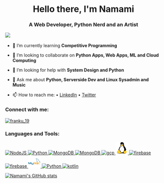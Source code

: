 <h1 align="center">Hello there, I'm Namami</h1>
<h3 align="center">A Web Developer, Python Nerd and an Artist</h3>

![](https://komarev.com/ghpvc/?username=NamamiShanker)

- 🌱 I’m currently learning **Competitive Programming**

- 👯 I’m looking to collaborate on **Python Apps, Web Apps, ML and Cloud Computing**

- 🤝 I’m looking for help with **System Design and Python**

- 💬 Ask me about **Python, Serverside Dev and Linux Sysadmin and Music**

- 📫 How to reach me: • <a href="https://www.linkedin.com/in/namamishanker/">LinkedIn</a> • <a href="https://twitter.com/namami_shanker">Twitter</a> 

<h3 align="left">Connect with me:</h3>
<p align="left">
<!-- <a href="https://www.linkedin.com/in/namamishanker/" target="blank"><img align="center" src="https://www.flaticon.com/svg/vstatic/svg/1384/1384046.svg?token=exp=1613380952~hmac=6d6855acae6af46e321abf2e9c128a7f" alt="https://www.linkedin.com/in/namamishanker/" height="30" width="40" /></a> -->
<a href="https://www.instagram.com/franku_19/" target="blank"><img align="center" src="https://cdn.jsdelivr.net/npm/simple-icons@3.0.1/icons/instagram.svg" alt="franku_19" height="30" width="40" /></a>

<h3 align="left">Languages and Tools:</h3>
<p align="left">
  <a href="https://nodejs.org" target="_blank"> <img src="https://nodejs.org/static/images/logos/nodejs-new-pantone-black.svg" alt="NodeJS" height="40"/> </a> 
  <a href="https://www.python.org/" target="_blank"> <img src="https://www.python.org/static/community_logos/python-logo-master-v3-TM-flattened.png" alt="Python" height="40"/> </a> 
  <a href="https://www.mongodb.com/" target="_blank"> <img src="https://cdn.iconscout.com/icon/free/png-256/mongodb-3-1175138.png" alt="MongoDB" height="40"/> </a> 
  <a href="http://expressjs.com/" target="_blank"> <img src="https://expressjs.com/images/favicon.png" alt="MongoDB" height="40"/> </a> 
  <a href="https://cloud.google.com" target="_blank"> <img src="https://www.vectorlogo.zone/logos/google_cloud/google_cloud-icon.svg" alt="gcp"height="40"/> </a> 
  <a href="https://www.linux.org/" target="_blank"> <img src="https://raw.githubusercontent.com/devicons/devicon/master/icons/linux/linux-original.svg" alt="linux" height="40"/> </a>
  <a href="https://firebase.google.com/" target="_blank"> <img src="https://www.vectorlogo.zone/logos/firebase/firebase-icon.svg" alt="firebase" width="40" height="40"/> </a> 
  <a href="https://developers.google.com/web/tools/puppeteer/" target="_blank"> <img src="https://developers.google.com/web/tools/images/puppeteer.png" alt="firebase" height="40"/> </a> 
  <a href="https://www.mysql.com/" target="_blank"> <img src="https://raw.githubusercontent.com/devicons/devicon/master/icons/mysql/mysql-original-wordmark.svg" alt="mysql" height="40"/> </a>
  <a href="https://www.java.com/en/" target="_blank"> <img src="https://1000logos.net/wp-content/uploads/2020/09/Java-Logo.png" alt="Python" height="40"/> </a>  
  <a href="https://kotlinlang.org" target="_blank"> <img src="https://www.vectorlogo.zone/logos/kotlinlang/kotlinlang-icon.svg" alt="kotlin" height="40"/> </a> 
</p>

[![Namami's GitHub stats](https://github-readme-stats.vercel.app/api?username=NamamiShanker&show_icons=true&theme=radical)](https://github.com/NamamiShanker)
